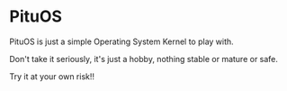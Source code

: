 # PituOS

PituOS is just a simple Operating System Kernel to play with.

Don't take it seriously, it's just a hobby, nothing stable or mature or safe.

Try it at your own risk!!
